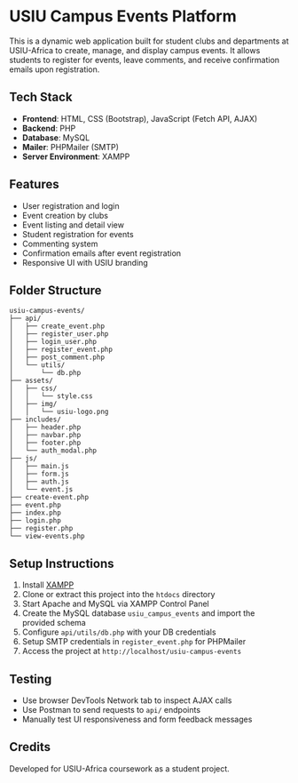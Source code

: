 # USIU Campus Events Platform

This is a dynamic web application built for student clubs and departments at USIU-Africa to create, manage, and display campus events. It allows students to register for events, leave comments, and receive confirmation emails upon registration.

## Tech Stack

* **Frontend**: HTML, CSS (Bootstrap), JavaScript (Fetch API, AJAX)
* **Backend**: PHP
* **Database**: MySQL
* **Mailer**: PHPMailer (SMTP)
* **Server Environment**: XAMPP

## Features

* User registration and login
* Event creation by clubs
* Event listing and detail view
* Student registration for events
* Commenting system
* Confirmation emails after event registration
* Responsive UI with USIU branding

## Folder Structure

```
usiu-campus-events/
├── api/
│   ├── create_event.php
│   ├── register_user.php
│   ├── login_user.php
│   ├── register_event.php
│   ├── post_comment.php
│   └── utils/
│       └── db.php
├── assets/
│   ├── css/
│   │   └── style.css
│   ├── img/
│   │   └── usiu-logo.png
├── includes/
│   ├── header.php
│   ├── navbar.php
│   ├── footer.php
│   └── auth_modal.php
├── js/
│   ├── main.js
│   ├── form.js
│   ├── auth.js
│   └── event.js
├── create-event.php
├── event.php
├── index.php
├── login.php
├── register.php
└── view-events.php
```

## Setup Instructions

1. Install [XAMPP](https://www.apachefriends.org/index.html)
2. Clone or extract this project into the `htdocs` directory
3. Start Apache and MySQL via XAMPP Control Panel
4. Create the MySQL database `usiu_campus_events` and import the provided schema
5. Configure `api/utils/db.php` with your DB credentials
6. Setup SMTP credentials in `register_event.php` for PHPMailer
7. Access the project at `http://localhost/usiu-campus-events`

## Testing

* Use browser DevTools Network tab to inspect AJAX calls
* Use Postman to send requests to `api/` endpoints
* Manually test UI responsiveness and form feedback messages

## Credits

Developed for USIU-Africa coursework as a student project.
